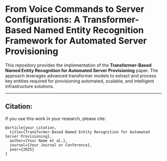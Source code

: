 # From Voice Commands to Server Configurations: A Transformer-Based Named Entity Recognition Framework for Automated Server Provisioning
This repository provides the implementation of the **Transformer-Based Named Entity Recognition for Automated Server Provisioning** paper. The approach leverages advanced transformer models to extract and process key entities required for provisioning automated, scalable, and intelligent infrastructure solutions.

---

## Citation:
If you use this work in your research, please cite:

```
@article{your_citation,
  title={Transformer-Based Named Entity Recognition for Automated Server Provisioning},
  author={Your Name et al.},
  journal={Your Journal or Conference},
  year={2025}
}
```
